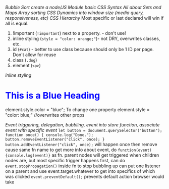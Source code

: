 *Bubble Sort*
*create a node/JS Module*
*basic CSS Syntax*
*All about Sets and Maps*
*Array sorting*
*CSS Dynamics into window size (media query, responsiveness, etc)*
*CSS Hierarchy*
Most specific or last declared will win if all is equal.
1. !important (`!important`) next to a property. - don't use!
2. inline styling (`style = "color: orange;"`)- not DRY, overwrites classes, etc.
3. id (`#cat`) - better to use class because should only be 1 ID per page. Don't allow for reuse
4. class (`.dog`)
5. element (`<p>`)

*inline styling*
<h1 style="color:blue;">This is a Blue Heading</h1>
element.style.color = "blue"; To change one property
element.style = "color: blue;" //overwrites other props

*Event triggering, delegation, bubbling, event into store function, associate event with specific event*
`let button = document.querySelector("button");
 function once() {
   console.log("Done.");
   button.removeEventListener("click", once);
 }
button.addEventListener("click", once);` will happen once then remove cause same fn name
to get more info about event, do `function(event) {console.log(event)}` as fn.
parent nodes will get triggered when children nodes are, but most specific trigger happens first,
can do `event.stopPropagation()` inside fn to stop bubbling up
can put one listener on a parent and use event.target.whatever to get into specifics of which was clicked
`event.preventDefault();` prevents default action browser would take
